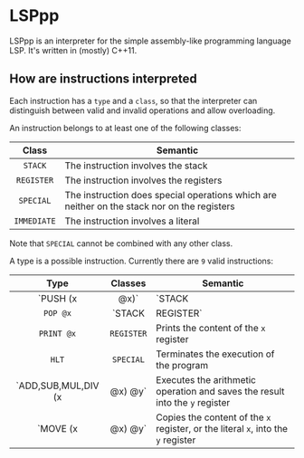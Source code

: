 # LSPpp

LSPpp is an interpreter for the simple assembly-like programming language LSP. It's written in (mostly) C++11.

## How are instructions interpreted

Each instruction has a `type` and a `class`, so that the interpreter can distinguish between valid and invalid operations and allow overloading.

An instruction belongs to at least one of the following classes:

|Class|Semantic|
|:--:|--|
|`STACK`| The instruction involves the stack|
|`REGISTER`| The instruction involves the registers|
|`SPECIAL`| The instruction does special operations which are neither on the stack nor on the registers|
|`IMMEDIATE`| The instruction involves a literal|

Note that `SPECIAL` cannot be combined with any other class.

A type is a possible instruction. Currently there are `9` valid instructions:

|Type|Classes|Semantic|
|:--:|:--:|---|
|`PUSH (x | @x)`| `STACK | IMMEDIATE`|Pushes `x` onto the stack or into the `x` register|
|`POP @x`|`STACK | REGISTER`|Pops the top of the stack into the `x` register|
|`PRINT @x`|`REGISTER`|Prints the content of the `x` register|
|`HLT`|`SPECIAL`|Terminates the execution of the program|
|`ADD,SUB,MUL,DIV (x | @x) @y`| Executes the arithmetic operation and saves the result into the `y` register|
|`MOVE (x | @x) @y`| Copies the content of the `x` register, or the literal `x`, into the `y` register|

